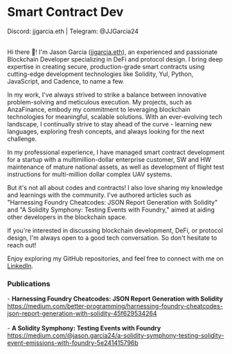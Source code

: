 <h1>Smart Contract Dev</h1>
Discord: jjgarcia.eth | Telegram: @JJGarcia24<br><br>

<p aligh="justify">Hi there 👋! I'm Jason Garcia (<a href="https://etherscan.io/name-lookup-search?id=jjgarcia.eth">jjgarcia.eth</a>), an experienced and passionate Blockchain Developer specializing in DeFi and protocol design. I bring deep expertise in creating secure, production-grade smart contracts using cutting-edge development technologies like Solidity, Yul, Python, JavaScript, and Cadence, to name a few.</p>

<p aligh="justify">In my work, I've always strived to strike a balance between innovative problem-solving and meticulous execution. My projects, such as AnzaFinance, embody my commitment to leveraging blockchain technologies for meaningful, scalable solutions. With an ever-evolving tech landscape, I continually strive to stay ahead of the curve - learning new languages, exploring fresh concepts, and always looking for the next challenge.</p>

<p aligh="justify">In my professional experience, I have managed smart contract development for a startup with a multimillion-dollar enterprise customer, SW and HW maintenance of mature national assets, as well as development of flight test instructions for multi-million dollar complex UAV systems.</p>

<p aligh="justify">But it's not all about codes and contracts! I also love sharing my knowledge and learnings with the community. I've authored articles such as "Harnessing Foundry Cheatcodes: JSON Report Generation with Solidity" and "A Solidity Symphony: Testing Events with Foundry," aimed at aiding other developers in the blockchain space.</p>

<p aligh="justify">If you're interested in discussing blockchain development, DeFi, or protocol design, I'm always open to a good tech conversation. So don't hesitate to reach out!</p>

<p aligh="justify">Enjoy exploring my GitHub repositories, and feel free to connect with me on <a href="https://www.linkedin.com/in/24-jason-j-garcia/">LinkedIn</a>.</p>

<h3>Publications</h3>
- <b>Harnessing Foundry Cheatcodes: JSON Report Generation with Solidity</b><br>
<a href="https://medium.com/better-programming/harnessing-foundry-cheatcodes-json-report-generation-with-solidity-45f629534264">https://medium.com/better-programming/harnessing-foundry-cheatcodes-json-report-generation-with-solidity-45f629534264</a><br><br>
- <b>A Solidity Symphony: Testing Events with Foundry</b><br>
<a href="https://medium.com/@jason.garcia24/a-solidity-symphony-testing-solidity-event-emissions-with-foundry-5e241415796b">https://medium.com/@jason.garcia24/a-solidity-symphony-testing-solidity-event-emissions-with-foundry-5e241415796b</a>

<!--
**jasonjgarcia24/jasonjgarcia24** is a ✨ _special_ ✨ repository because its `README.md` (this file) appears on your GitHub profile.

Here are some ideas to get you started:

- 🔭 I’m currently working on ...
- 🌱 I’m currently learning ...
- 👯 I’m looking to collaborate on ...
- 🤔 I’m looking for help with ...
- 💬 Ask me about ...
- 📫 How to reach me: ...
- 😄 Pronouns: ...
- ⚡ Fun fact: ...
-->
